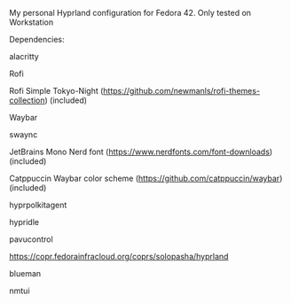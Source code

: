 My personal Hyprland configuration for Fedora 42. Only tested on Workstation

Dependencies:

alacritty

Rofi

Rofi Simple Tokyo-Night (https://github.com/newmanls/rofi-themes-collection) (included) 

Waybar

swaync

JetBrains Mono Nerd font (https://www.nerdfonts.com/font-downloads) (included)

Catppuccin Waybar color scheme (https://github.com/catppuccin/waybar) (included)

hyprpolkitagent

hypridle

pavucontrol

https://copr.fedorainfracloud.org/coprs/solopasha/hyprland

blueman

nmtui
